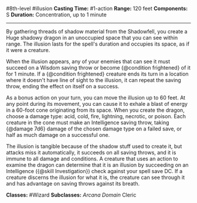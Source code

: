 #8th-level #illusion
**Casting Time:** #1-action
**Range:** 120 feet
**Components:** S
**Duration:** Concentration, up to 1 minute

---

By gathering threads of shadow material from the Shadowfell, you create a Huge shadowy dragon in an unoccupied space that you can see within range. The illusion lasts for the spell's duration and occupies its space, as if it were a creature.

When the illusion appears, any of your enemies that can see it must succeed on a Wisdom saving throw or become {@condition frightened} of it for 1 minute. If a {@condition frightened} creature ends its turn in a location where it doesn't have line of sight to the illusion, it can repeat the saving throw, ending the effect on itself on a success.

As a bonus action on your turn, you can move the illusion up to 60 feet. At any point during its movement, you can cause it to exhale a blast of energy in a 60-foot cone originating from its space. When you create the dragon, choose a damage type: acid, cold, fire, lightning, necrotic, or poison. Each creature in the cone must make an Intelligence saving throw, taking {@damage 7d6} damage of the chosen damage type on a failed save, or half as much damage on a successful one.

The illusion is tangible because of the shadow stuff used to create it, but attacks miss it automatically, it succeeds on all saving throws, and it is immune to all damage and conditions. A creature that uses an action to examine the dragon can determine that it is an illusion by succeeding on an Intelligence ({@skill Investigation}) check against your spell save DC. If a creature discerns the illusion for what it is, the creature can see through it and has advantage on saving throws against its breath.


**Classes:** #Wizard
**Subclasses:** *Arcana Domain* Cleric
